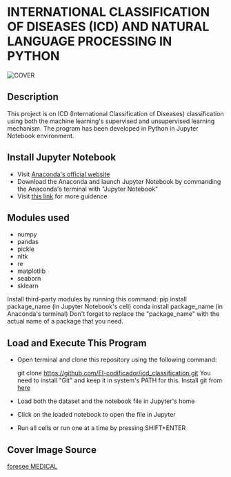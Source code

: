 # INTERNATIONAL CLASSIFICATION OF DISEASES (ICD) AND NATURAL LANGUAGE PROCESSING IN PYTHON
![COVER](https://images.squarespace-cdn.com/content/v1/5daddb33ee92bf44231c2fef/e163d977-3fe5-42da-b959-5b5319027458/machine-learning-in-healthcare.jpg?format=1500w)

## Description
This project is on ICD (International Classification of Diseases) classification using both the machine learning's supervised and unsupervised learning mechanism. The program has been developed in Python in Jupyter Notebook environment.

## Install Jupyter Notebook
- Visit [Anaconda's official website](https://www.anaconda.com/download)
- Download the Anaconda and launch Jupyter Notebook by commanding the Anaconda's terminal with "Jupyter Notebook"
- Visit [this link](https://test-jupyter.readthedocs.io/en/latest/install.html) for more guidence

## Modules used
- numpy
- pandas
- pickle
- nltk
- re
- matplotlib
- seaborn
- sklearn

Install third-party modules by running this command:
  pip install package_name (in Jupyter Notebook's cell)
  conda install package_name (in Anaconda's terminal)
Don't forget to replace the "package_name" with the actual name of a package that you need.

## Load and Execute This Program
- Open terminal and clone this repository using the following command:

  git clone https://github.com/El-codificador/icd_classification.git
  You need to install "Git" and keep it in system's PATH for this. Install git from [here](https://git-scm.com/downloads)
- Load both the dataset and the notebook file in Jupyter's home
- Click on the loaded notebook to open the file in Jupyter
- Run all cells or run one at a time by pressing SHIFT+ENTER

## Cover Image Source
[foresee MEDICAL](https://www.foreseemed.com/blog/machine-learning-in-healthcare)
